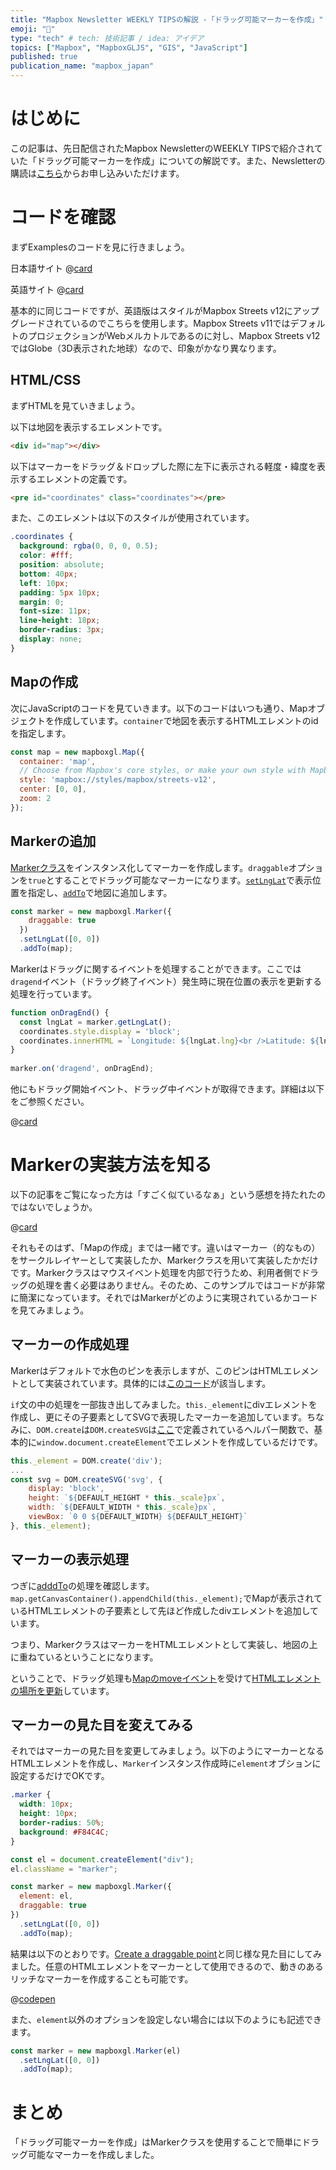 ```yaml
---
title: "Mapbox Newsletter WEEKLY TIPSの解説 -「ドラッグ可能マーカーを作成」"
emoji: "👻"
type: "tech" # tech: 技術記事 / idea: アイデア
topics: ["Mapbox", "MapboxGLJS", "GIS", "JavaScript"]
published: true
publication_name: "mapbox_japan"
---
```


# はじめに

この記事は、先日配信されたMapbox NewsletterのWEEKLY TIPSで紹介されていた「ドラッグ可能マーカーを作成」についての解説です。また、Newsletterの購読は[こちら](https://www.mapbox.jp/blog?#:~:text=%E3%83%8B%E3%83%A5%E3%83%BC%E3%82%B9%E3%83%AC%E3%82%BF%E3%83%BC%E3%82%92%E8%B3%BC%E8%AA%AD)からお申し込みいただけます。


# コードを確認

まずExamplesのコードを見に行きましょう。

日本語サイト
@[card](https://docs.mapbox.com/jp/mapbox-gl-js/example/drag-a-marker/)

英語サイト
@[card](https://docs.mapbox.com/mapbox-gl-js/example/drag-a-marker/)

基本的に同じコードですが、英語版はスタイルがMapbox Streets v12にアップグレードされているのでこちらを使用します。Mapbox Streets v11ではデフォルトのプロジェクションがWebメルカトルであるのに対し、Mapbox Streets v12ではGlobe（3D表示された地球）なので、印象がかなり異なります。

## HTML/CSS

まずHTMLを見ていきましょう。

以下は地図を表示するエレメントです。

```HTML
<div id="map"></div>
```

以下はマーカーをドラッグ＆ドロップした際に左下に表示される軽度・緯度を表示するエレメントの定義です。

```HTML
<pre id="coordinates" class="coordinates"></pre>
```

また、このエレメントは以下のスタイルが使用されています。

```css
.coordinates {
  background: rgba(0, 0, 0, 0.5);
  color: #fff;
  position: absolute;
  bottom: 40px;
  left: 10px;
  padding: 5px 10px;
  margin: 0;
  font-size: 11px;
  line-height: 18px;
  border-radius: 3px;
  display: none;
}
```

## Mapの作成

次にJavaScriptのコードを見ていきます。以下のコードはいつも通り、Mapオブジェクトを作成しています。`container`で地図を表示するHTMLエレメントのidを指定します。

```JavaScript
const map = new mapboxgl.Map({
  container: 'map',
  // Choose from Mapbox's core styles, or make your own style with Mapbox Studio
  style: 'mapbox://styles/mapbox/streets-v12',
  center: [0, 0],
  zoom: 2
});
```

## Markerの追加

[Markerクラス](https://docs.mapbox.com/mapbox-gl-js/api/markers/#marker)をインスタンス化してマーカーを作成します。`draggable`オプションを`true`とすることでドラッグ可能なマーカーになります。[`setLngLat`](https://docs.mapbox.com/mapbox-gl-js/api/markers/#marker#setlnglat)で表示位置を指定し、[`addTo`](https://docs.mapbox.com/mapbox-gl-js/api/markers/#marker#addto)で地図に追加します。

```JavaScript
const marker = new mapboxgl.Marker({
    draggable: true
  })
  .setLngLat([0, 0])
  .addTo(map);
```

Markerはドラッグに関するイベントを処理することができます。ここでは`dragend`イベント（ドラッグ終了イベント）発生時に現在位置の表示を更新する処理を行っています。

```JavaScript
function onDragEnd() {
  const lngLat = marker.getLngLat();
  coordinates.style.display = 'block';
  coordinates.innerHTML = `Longitude: ${lngLat.lng}<br />Latitude: ${lngLat.lat}`;
}
 
marker.on('dragend', onDragEnd);
```

他にもドラッグ開始イベント、ドラッグ中イベントが取得できます。詳細は以下をご参照ください。

@[card](https://docs.mapbox.com/mapbox-gl-js/api/markers/#marker-events)


# Markerの実装方法を知る

以下の記事をご覧になった方は「すごく似ているなぁ」という感想を持たれたのではないでしょうか。

@[card](https://zenn.dev/mapbox_japan/articles/8fa6290a1dedc6)

それもそのはず、「Mapの作成」までは一緒です。違いはマーカー（的なもの）をサークルレイヤーとして実装したか、Markerクラスを用いて実装したかだけです。Markerクラスはマウスイベント処理を内部で行うため、利用者側でドラッグの処理を書く必要はありません。そのため、このサンプルではコードが非常に簡潔になっています。それではMarkerがどのように実現されているかコードを見てみましょう。

## マーカーの作成処理
Markerはデフォルトで水色のピンを表示しますが、このピンはHTMLエレメントとして実装されています。具体的には[このコード](https://github.com/mapbox/mapbox-gl-js/blob/v2.14.1/src/ui/marker.js#L121-L164)が該当します。

`if`文の中の処理を一部抜き出してみました。`this._element`にdivエレメントを作成し、更にその子要素としてSVGで表現したマーカーを追加しています。ちなみに、`DOM.create`は`DOM.createSVG`は[ここ](https://github.com/mapbox/mapbox-gl-js/blob/v2.14.1/src/util/dom.js)で定義されているヘルパー関数で、基本的に`window.document.createElement`でエレメントを作成しているだけです。

```JavaScript
this._element = DOM.create('div');
...
const svg = DOM.createSVG('svg', {
    display: 'block',
    height: `${DEFAULT_HEIGHT * this._scale}px`,
    width: `${DEFAULT_WIDTH * this._scale}px`,
    viewBox: `0 0 ${DEFAULT_WIDTH} ${DEFAULT_HEIGHT}`
}, this._element);
```

## マーカーの表示処理

つぎに[adddTo](https://github.com/mapbox/mapbox-gl-js/blob/v2.14.1/src/ui/marker.js#L194)の処理を確認します。`map.getCanvasContainer().appendChild(this._element);`でMapが表示されているHTMLエレメントの子要素として先ほど作成したdivエレメントを追加しています。

つまり、MarkerクラスはマーカーをHTMLエレメントとして実装し、地図の上に重ねているということになります。

ということで、ドラッグ処理も[Mapのmoveイベント](https://github.com/mapbox/mapbox-gl-js/blob/v2.14.1/src/ui/marker.js#L727)を受けて[HTMLエレメントの場所を更新](https://github.com/mapbox/mapbox-gl-js/blob/v2.14.1/src/ui/marker.js#L483-L496)しています。

## マーカーの見た目を変えてみる

それではマーカーの見た目を変更してみましょう。以下のようにマーカーとなるHTMLエレメントを作成し、`Marker`インスタンス作成時に`element`オブションに設定するだけでOKです。

```css
.marker {
  width: 10px;
  height: 10px;
  border-radius: 50%;
  background: #F84C4C;
}
```

```JavaScript
const el = document.createElement("div");
el.className = "marker";

const marker = new mapboxgl.Marker({
  element: el,
  draggable: true
})
  .setLngLat([0, 0])
  .addTo(map);
```

結果は以下のとおりです。[Create a draggable point](https://docs.mapbox.com/mapbox-gl-js/example/drag-a-point/)と同じ様な見た目にしてみました。任意のHTMLエレメントをマーカーとして使用できるので、動きのあるリッチなマーカーを作成することも可能です。

@[codepen](https://codepen.io/OttyLab/pen/WNamvJe)

また、`element`以外のオプションを設定しない場合には以下のようにも記述できます。

```JavaScript
const marker = new mapboxgl.Marker(el)
  .setLngLat([0, 0])
  .addTo(map);
```

# まとめ

「ドラッグ可能マーカーを作成」はMarkerクラスを使用することで簡単にドラッグ可能なマーカーを作成しました。